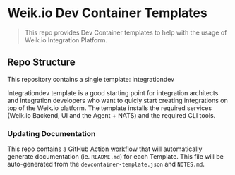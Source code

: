 # Weik.io Dev Container Templates

> This repo provides Dev Container templates to help with the usage of Weik.io Integration Platform.

## Repo Structure

This repository contains a single template: integrationdev

Integrationdev template is a good starting point for integration architects and integration developers who want to quicly start creating integrations on top of the Weik.io platform. The template installs the required services (Weik.io Backend, UI and the Agent + NATS) and the required CLI tools.

### Updating Documentation

This repo contains a GitHub Action [workflow](.github/workflows/release.yaml) that will automatically generate documentation (ie. `README.md`) for each Template. This file will be auto-generated from the `devcontainer-template.json` and `NOTES.md`.